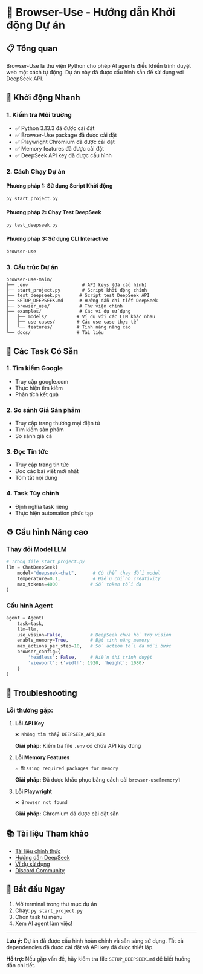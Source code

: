 # 🤖 Browser-Use - Hướng dẫn Khởi động Dự án

## 📋 Tổng quan
Browser-Use là thư viện Python cho phép AI agents điều khiển trình duyệt web một cách tự động. Dự án này đã được cấu hình sẵn để sử dụng với DeepSeek API.

## 🚀 Khởi động Nhanh

### 1. Kiểm tra Môi trường
- ✅ Python 3.13.3 đã được cài đặt
- ✅ Browser-Use package đã được cài đặt
- ✅ Playwright Chromium đã được cài đặt
- ✅ Memory features đã được cài đặt
- ✅ DeepSeek API key đã được cấu hình

### 2. Cách Chạy Dự án

#### Phương pháp 1: Sử dụng Script Khởi động
```bash
py start_project.py
```

#### Phương pháp 2: Chạy Test DeepSeek
```bash
py test_deepseek.py
```

#### Phương pháp 3: Sử dụng CLI Interactive
```bash
browser-use
```

### 3. Cấu trúc Dự án
```
browser-use-main/
├── .env                    # API keys (đã cấu hình)
├── start_project.py        # Script khởi động chính
├── test_deepseek.py       # Script test DeepSeek API
├── SETUP_DEEPSEEK.md      # Hướng dẫn chi tiết DeepSeek
├── browser_use/           # Thư viện chính
├── examples/              # Các ví dụ sử dụng
│   ├── models/           # Ví dụ với các LLM khác nhau
│   ├── use-cases/        # Các use case thực tế
│   └── features/         # Tính năng nâng cao
└── docs/                 # Tài liệu
```

## 🎯 Các Task Có Sẵn

### 1. Tìm kiếm Google
- Truy cập google.com
- Thực hiện tìm kiếm
- Phân tích kết quả

### 2. So sánh Giá Sản phẩm
- Truy cập trang thương mại điện tử
- Tìm kiếm sản phẩm
- So sánh giá cả

### 3. Đọc Tin tức
- Truy cập trang tin tức
- Đọc các bài viết mới nhất
- Tóm tắt nội dung

### 4. Task Tùy chỉnh
- Định nghĩa task riêng
- Thực hiện automation phức tạp

## ⚙️ Cấu hình Nâng cao

### Thay đổi Model LLM
```python
# Trong file start_project.py
llm = ChatDeepSeek(
    model="deepseek-chat",      # Có thể thay đổi model
    temperature=0.1,            # Điều chỉnh creativity
    max_tokens=4000            # Số token tối đa
)
```

### Cấu hình Agent
```python
agent = Agent(
    task=task,
    llm=llm,
    use_vision=False,          # DeepSeek chưa hỗ trợ vision
    enable_memory=True,        # Bật tính năng memory
    max_actions_per_step=10,   # Số action tối đa mỗi bước
    browser_config={
        'headless': False,     # Hiển thị trình duyệt
        'viewport': {'width': 1920, 'height': 1080}
    }
)
```

## 🔧 Troubleshooting

### Lỗi thường gặp:

1. **Lỗi API Key**
   ```
   ❌ Không tìm thấy DEEPSEEK_API_KEY
   ```
   **Giải pháp:** Kiểm tra file `.env` có chứa API key đúng

2. **Lỗi Memory Features**
   ```
   ⚠️ Missing required packages for memory
   ```
   **Giải pháp:** Đã được khắc phục bằng cách cài `browser-use[memory]`

3. **Lỗi Playwright**
   ```
   ❌ Browser not found
   ```
   **Giải pháp:** Chromium đã được cài đặt sẵn

## 📚 Tài liệu Tham khảo

- [Tài liệu chính thức](https://docs.browser-use.com)
- [Hướng dẫn DeepSeek](./SETUP_DEEPSEEK.md)
- [Ví dụ sử dụng](./examples/)
- [Discord Community](https://link.browser-use.com/discord)

## 🎉 Bắt đầu Ngay

1. Mở terminal trong thư mục dự án
2. Chạy: `py start_project.py`
3. Chọn task từ menu
4. Xem AI agent làm việc!

---

**Lưu ý:** Dự án đã được cấu hình hoàn chỉnh và sẵn sàng sử dụng. Tất cả dependencies đã được cài đặt và API key đã được thiết lập.

**Hỗ trợ:** Nếu gặp vấn đề, hãy kiểm tra file `SETUP_DEEPSEEK.md` để biết hướng dẫn chi tiết.